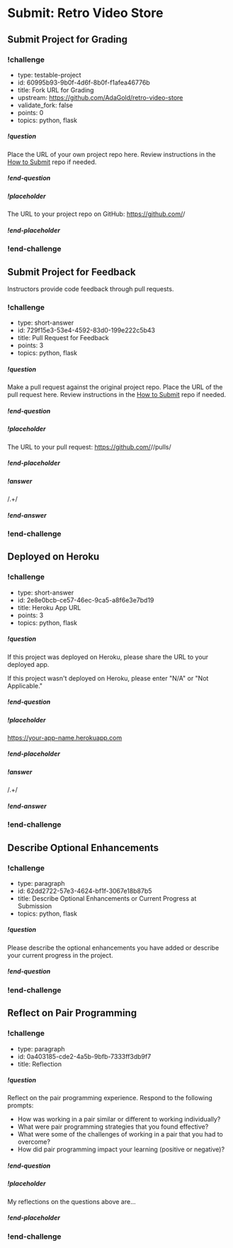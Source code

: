 # Submit: Retro Video Store

## Submit Project for Grading

<!-- prettier-ignore-start -->
### !challenge
* type: testable-project
* id: 60995b93-9b0f-4d6f-8b0f-f1afea46776b
* title: Fork URL for Grading
* upstream: https://github.com/AdaGold/retro-video-store
* validate_fork: false
* points: 0
* topics: python, flask
##### !question

Place the URL of your own project repo here. Review instructions in the [How to Submit](../ada-project-practices/how-to-submit.md) repo if needed.

##### !end-question
##### !placeholder

The URL to your project repo on GitHub: https://github.com/<your-username>/<project-name>

##### !end-placeholder
### !end-challenge
<!-- prettier-ignore-end -->

## Submit Project for Feedback

Instructors provide code feedback through pull requests.

<!-- prettier-ignore-start -->
### !challenge
* type: short-answer
* id: 729f15e3-53e4-4592-83d0-199e222c5b43
* title: Pull Request for Feedback
* points: 3
* topics: python, flask
##### !question

Make a pull request against the original project repo. Place the URL of the pull request here. Review instructions in the [How to Submit](../ada-project-practices/how-to-submit.md) repo if needed.

##### !end-question
##### !placeholder

The URL to your pull request: https://github.com/<some-ada-repo>/<project-name>/pulls/<pull-request>

##### !end-placeholder
##### !answer

/.+/

##### !end-answer
### !end-challenge
<!-- prettier-ignore-end -->

## Deployed on Heroku

<!-- prettier-ignore-start -->
### !challenge
* type: short-answer
* id: 2e8e0bcb-ce57-46ec-9ca5-a8f6e3e7bd19
* title: Heroku App URL
* points: 3
* topics: python, flask
##### !question

If this project was deployed on Heroku, please share the URL to your deployed app.

If this project wasn't deployed on Heroku, please enter "N/A" or "Not Applicable."

##### !end-question
##### !placeholder

https://your-app-name.herokuapp.com

##### !end-placeholder
##### !answer

/.+/

##### !end-answer
### !end-challenge
<!-- prettier-ignore-end -->



## Describe Optional Enhancements

<!-- prettier-ignore-start -->
### !challenge
* type: paragraph
* id: 62dd2722-57e3-4624-bf1f-3067e18b87b5
* title: Describe Optional Enhancements or Current Progress at Submission
* topics: python, flask
##### !question

Please describe the optional enhancements you have added or describe your current progress in the project. 

##### !end-question
### !end-challenge
<!-- prettier-ignore-end -->

## Reflect on Pair Programming

<!-- prettier-ignore-start -->
### !challenge
* type: paragraph
* id: 0a403185-cde2-4a5b-9bfb-7333ff3db9f7
* title: Reflection
##### !question

Reflect on the pair programming experience.  Respond to the following prompts:

- How was working in a pair similar or different to working individually?
- What were pair programming strategies that you found effective?
- What were some of the challenges of working in a pair that you had to overcome?
- How did pair programming impact your learning (positive or negative)?

##### !end-question
##### !placeholder

My reflections on the questions above are...

##### !end-placeholder
### !end-challenge
<!-- prettier-ignore-end -->







